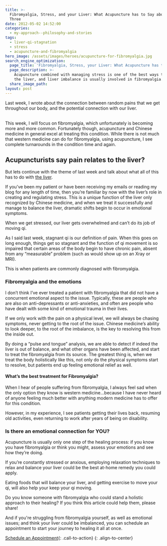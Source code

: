 ```yaml
---
title: >-
  Fibromyalgia, Stress, and your Liver: What Acupuncture has to Say about all
  Three
date: 2012-05-02 14:52:00
categories:
  - my-approach--philosophy-and-stories
tags:
  - liver-qi-stagnation
  - stress
  - acupuncture-and-fibromyalgia
hero_image: /assets/images/heroes/acupuncture-for-fibromyalgia.jpg
search_engine_optimization:
  page_title: 'Fibromyalgia, Stress, your Liver: What Acupuncture has to Say about all 3'
  page_description: >-
    Acupuncture combined with managing stress is one of the best ways to balance
    the liver, and liver imbalance is usually involved in fibromyalgia.
  share_image_path:
layout: post
---
```


<div id="attachment_1287">Last week, I wrote about the connection between random pains that we get throughout our body, and the potential connection with our liver.</div>

<div>&nbsp;</div>

This week, I will focus on fibromyalgia, which unfortunately is becoming more and more common. Fortunately though, acupuncture and Chinese medicine in general excel at treating this condition. While there is not much that western medicine can do for fibromyalgia, using acupuncture, I see complete turnarounds in the condition time and again.

## Acupuncturists say pain relates to the liver?

But lets continue with the theme of last week and talk about what all of this has to do with [the liver](http://www.wisdomwaysacupuncture.com/2012/04/25/avoid-random-pains-by-keeping-your-liver-healthy/).

If you’ve been my patient or have been receiving my emails or reading my blog for any length of time, then you’re familiar by now with the liver’s role in creating and regulating stress. This is a unique function of the liver only recognized by Chinese medicine, and when we treat it successfully and manage to balance the liver, dramatic shifts begin to occur in emotional symptoms.

When we get stressed, our liver gets overwhelmed and can’t do its job of moving qi.

As I said last week, stagnant qi is our definition of pain. When this goes on long enough, things get so stagnant and the function of qi movement is so impaired that certain areas of the body begin to have chronic pain, absent from any “measurable” problem (such as would show up on an Xray or MRI).

This is when patients are commonly diagnosed with fibromyalgia.

### Fibromyalgia and the emotions

I don’t think I’ve ever treated a patient with fibromyalgia that did not have a concurrent emotional aspect to the issue. Typically, these are people who are also on anti-depressants or anti-anxieties, and often are people who have dealt with some kind of emotional trauma in their lives.

If we only work with the pain on a physical level, we will always be chasing symptoms, never getting to the root of the issue. Chinese medicine’s ability to look deeper, to the root of the imbalance, is the key to resolving this from the inside out.

By doing a “pulse and tongue” analysis, we are able to detect if indeed the liver is out of balance, and what other organs have been affected, and start to treat the fibromyalgia from its source. The greatest thing is, when we treat the body holistically like this, not only do the physical symptoms start to resolve, but patients end up feeling emotional relief as well.

#### What’s the best treatment for Fibromyalgia?

When I hear of people suffering from fibromyalgia, I always feel sad when the only option they know is western medicine…because I have never heard of anyone feeling much better with anything modern medicine has to offer for this condition.

However, in my experience, I see patients getting their lives back, resuming old activities, even returning to work after years of being on disability.

### Is there an emotional connection for YOU?

Acupuncture is usually only one step of the healing process: if you know you have fibromyalgia or think you might, assess your emotions and see how they’re doing.

If you’re constantly stressed or anxious, employing relaxation techniques to relax and balance your liver could be the best at-home remedy you could apply.

Eating foods that will balance your liver, and getting exercise to move your qi, will also help your keep your qi moving.

Do you know someone with fibromyalgia who could stand a holistic approach to their healing? If you think this article could help them, please share!

And if you're struggling from fibromyalgia yourself, as well as emotional issues; and think your liver could be imbalanced, you can schedule an appointment to start your journey to healing it all at once.

[Schedule an Appointment](/make-an-appointment/){: .call-to-action}
{: .align-to-center}